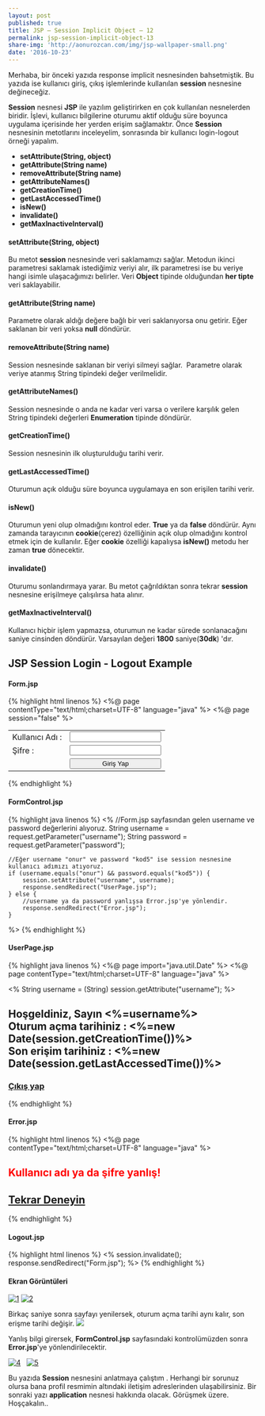 ```yaml
---
layout: post
published: true
title: JSP – Session Implicit Object – 12
permalink: jsp-session-implicit-object-13
share-img: 'http://aonurozcan.com/img/jsp-wallpaper-small.png'
date: '2016-10-23'
---
```

Merhaba, bir önceki yazıda response implicit nesnesinden bahsetmiştik. Bu yazıda ise kullanıcı giriş, çıkış işlemlerinde kullanılan **session** nesnesine değineceğiz. 

**Session** nesnesi **JSP** ile yazılım geliştirirken en çok kullanılan nesnelerden biridir. İşlevi, kullanıcı bilgilerine oturumu aktif olduğu süre boyunca uygulama içerisinde her yerden erişim sağlamaktır. Önce **Session** nesnesinin metotlarını inceleyelim, sonrasında bir kullanıcı login-logout örneği yapalım.

*   **setAttribute(String, object)**
*   **getAttribute(String name)**
*   **removeAttribute(String name)**
*   **getAttributeNames()**
*   **getCreationTime()**
*   **getLastAccessedTime()**
*   **isNew()**
*   **invalidate()**
*   **getMaxInactiveInterval()**

#### setAttribute(String, object)
Bu metot **session** nesnesinde veri saklamamızı sağlar. Metodun ikinci parametresi saklamak istediğimiz veriyi alır, ilk parametresi ise bu veriye hangi isimle ulaşacağımızı belirler. Veri **Object** tipinde olduğundan **her tipte** veri saklayabilir. 

#### getAttribute(String name)
Parametre olarak aldığı değere bağlı bir veri saklanıyorsa onu getirir. Eğer saklanan bir veri yoksa **null** döndürür. 

#### removeAttribute(String name)
Session nesnesinde saklanan bir veriyi silmeyi sağlar.  Parametre olarak veriye atanmış String tipindeki değer verilmelidir. 

#### getAttributeNames()
Session nesnesinde o anda ne kadar veri varsa o verilere karşılık gelen String tipindeki değerleri **Enumeration** tipinde döndürür. 

#### getCreationTime()
Session nesnesinin ilk oluşturulduğu tarihi verir. 

#### getLastAccessedTime()
Oturumun açık olduğu süre boyunca uygulamaya en son erişilen tarihi verir. 

#### isNew()
Oturumun yeni olup olmadığını kontrol eder. **True** ya da **false** döndürür. Aynı zamanda tarayıcının **cookie**(çerez) özelliğinin açık olup olmadığını kontrol etmek için de kullanılır. Eğer **cookie** özelliği kapalıysa **isNew()** metodu her zaman **true** dönecektir. 

#### invalidate()
Oturumu sonlandırmaya yarar. Bu metot çağrıldıktan sonra tekrar **session** nesnesine erişilmeye çalışılırsa hata alınır. 

#### getMaxInactiveInterval()
Kullanıcı hiçbir işlem yapmazsa, oturumun ne kadar sürede sonlanacağını saniye cinsinden döndürür. Varsayılan değeri **1800** saniye(**30dk**) 'dır.

## JSP Session Login - Logout Example

#### Form.jsp

{% highlight html linenos %}
<%@ page contentType="text/html;charset=UTF-8" language="java" %>
<%@ page session="false" %>
<html>
<head>
    <title>Login Form</title>
</head>
<body>
<form action="FormControl.jsp" method="post">
    <table>
        <tr>
            <td>Kullanıcı Adı :</td>
            <td><input type="text" name="username"></td>
        </tr>
        <tr>
            <td>Şifre :</td>
            <td><input type="text" name="password"></td>
        </tr>
        <tr>
            <td></td>
            <td><input type="submit" value="Giriş Yap" style="width:100%;"></td>
        </tr>
    </table>
</form>
</body>
</html>
{% endhighlight %}

#### FormControl.jsp

{% highlight java linenos %}
<%
    //Form.jsp sayfasından gelen username ve password değerlerini alıyoruz.
    String username = request.getParameter("username");
    String password = request.getParameter("password");

    //Eğer username "onur" ve password "kod5" ise session nesnesine kullanıcı adımızı atıyoruz.
    if (username.equals("onur") && password.equals("kod5")) {
        session.setAttribute("username", username);
        response.sendRedirect("UserPage.jsp");
    } else {
        //username ya da password yanlışsa Error.jsp'ye yönlendir.
        response.sendRedirect("Error.jsp");
    }
%>
{% endhighlight %}

#### UserPage.jsp

{% highlight java linenos %}
<%@ page import="java.util.Date" %>
<%@ page contentType="text/html;charset=UTF-8" language="java" %>
<html>
<head>
    <title></title>
</head>
<body>

<% String username = (String) session.getAttribute("username"); %>
<h2>
    Hoşgeldiniz, Sayın <%=username%><br>
    Oturum açma tarihiniz : <%=new Date(session.getCreationTime())%><br>
    Son erişim tarihiniz : <%=new Date(session.getLastAccessedTime())%><br>
</h2>

<h3><a href="Logout.jsp">Çıkış yap</a></h3>

</body>
</html>
{% endhighlight %}

#### Error.jsp

{% highlight html linenos %}
<%@ page contentType="text/html;charset=UTF-8" language="java" %>
<html>
<head>
    <title>Error Page</title>
</head>
<body>
<h2 style="color: red">Kullanıcı adı ya da şifre yanlış!</h2>

<h2><a href="Form.jsp">Tekrar Deneyin</a></h2>
</body>
</html>
{% endhighlight %}

#### Logout.jsp

{% highlight html linenos %}
<%
    session.invalidate();
    response.sendRedirect("Form.jsp");
%>
{% endhighlight %}

#### Ekran Görüntüleri

[![1](http://kod5.org/wp-content/uploads/125.png)](http://kod5.org/wp-content/uploads/125.png) 
[![2](http://kod5.org/wp-content/uploads/218.png)](http://kod5.org/wp-content/uploads/218.png) 

Birkaç saniye sonra sayfayı yenilersek, oturum açma tarihi aynı kalır, son erişme tarihi değişir. 
[![](http://kod5.org/wp-content/uploads/316.png)](http://kod5.org/wp-content/uploads/316.png) 

Yanlış bilgi girersek, **FormControl.jsp** sayfasındaki kontrolümüzden sonra **Error.jsp**'ye yönlendirilecektir. 

[![4](http://kod5.org/wp-content/uploads/49.png)](http://kod5.org/wp-content/uploads/49.png)  
[![5](http://kod5.org/wp-content/uploads/59.png)](http://kod5.org/wp-content/uploads/59.png) 

Bu yazıda **Session** nesnesini anlatmaya çalıştım . Herhangi bir sorunuz olursa bana profil resmimin altındaki iletişim adreslerinden ulaşabilirsiniz. Bir sonraki yazı **application** nesnesi hakkında olacak. Görüşmek üzere. Hoşçakalın..